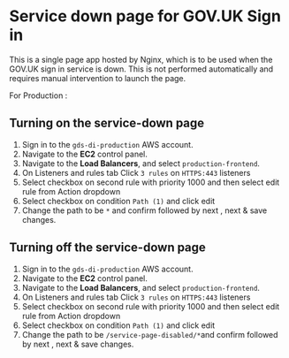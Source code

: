 # Service down page for GOV.UK Sign in 

This is a single page app hosted by Nginx, which is to be used when the GOV.UK sign in service is down. This is not performed automatically and requires manual intervention to launch the page.

For Production :

## Turning on the service-down page

1. Sign in to the `gds-di-production` AWS account.
2. Navigate to the **EC2** control panel.
3. Navigate to the **Load Balancers**, and select `production-frontend`.
4. On Listeners and rules tab Click `3 rules` on `HTTPS:443` listeners
5. Select checkbox on second rule with priority 1000 and then select edit rule from Action dropdown
6. Select checkbox on condition `Path (1)` and click edit
7. Change the path to be  `*` and confirm followed by next , next & save changes.

## Turning off the service-down page

1. Sign in to the `gds-di-production` AWS account.
2. Navigate to the **EC2** control panel.
3. Navigate to the **Load Balancers**, and select `production-frontend`.
4. On Listeners and rules tab Click `3 rules` on `HTTPS:443` listeners
5. Select checkbox on second rule with priority 1000 and then select edit rule from Action dropdown
6. Select checkbox on condition `Path (1)` and click edit
7. Change the path to be `/service-page-disabled/*`and confirm followed by next , next & save changes.